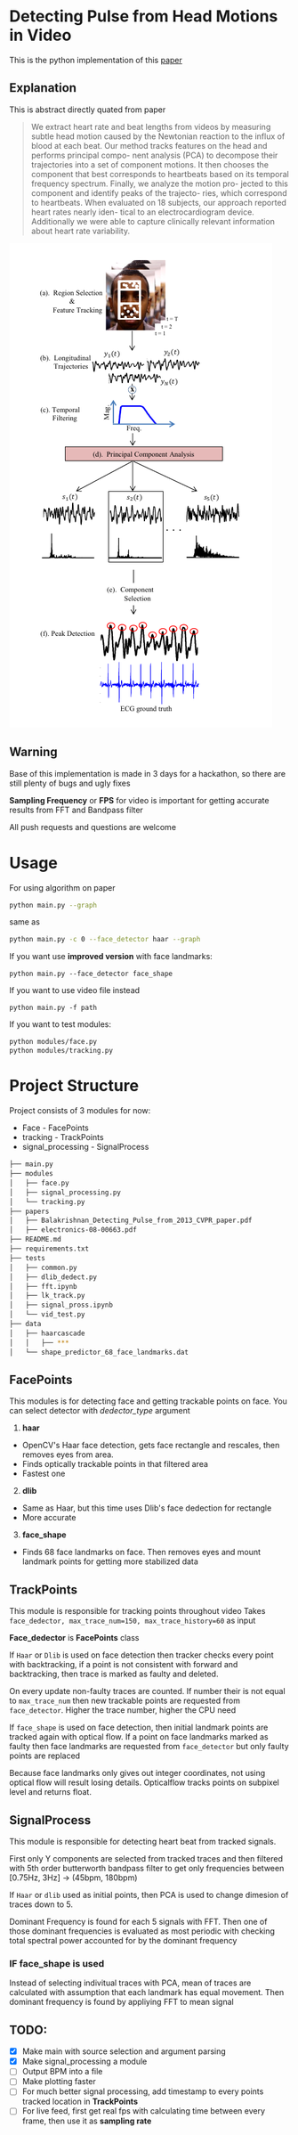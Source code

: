 # Detecting Pulse from Head Motions in Video
This is the python implementation of this [paper](https://people.csail.mit.edu/mrub/vidmag/papers/Balakrishnan_Detecting_Pulse_from_2013_CVPR_paper.pdf)

## Explanation
This is abstract directly quated from paper
> We extract heart rate and beat lengths from videos by
measuring subtle head motion caused by the Newtonian
reaction to the influx of blood at each beat. Our method
tracks features on the head and performs principal compo-
nent analysis (PCA) to decompose their trajectories into a
set of component motions. It then chooses the component
that best corresponds to heartbeats based on its temporal
frequency spectrum. Finally, we analyze the motion pro-
jected to this component and identify peaks of the trajecto-
ries, which correspond to heartbeats. When evaluated on
18 subjects, our approach reported heart rates nearly iden-
tical to an electrocardiogram device. Additionally we were
able to capture clinically relevant information about heart
rate variability.

![project overview](data/overview.png)


## Warning
Base of this implementation is made in 3 days for a hackathon, so there are still plenty of bugs and ugly fixes

__Sampling Frequency__ or __FPS__ for video is important for getting accurate results from FFT and Bandpass filter

All push requests and questions are welcome

# Usage

For using algorithm on paper
```bash
python main.py --graph 
```
same as
```bash
python main.py -c 0 --face_detector haar --graph 
```

If you want use __improved version__ with face landmarks:
```
python main.py --face_detector face_shape
```

If you want to use video file instead
```
python main.py -f path
```

If you want to test modules:
```
python modules/face.py
python modules/tracking.py
```

# Project Structure

Project consists of 3 modules for now:

* Face - FacePoints
* tracking - TrackPoints
* signal_processing - SignalProcess

```bash
├── main.py
├── modules
│   ├── face.py
│   ├── signal_processing.py
│   └── tracking.py
├── papers
│   ├── Balakrishnan_Detecting_Pulse_from_2013_CVPR_paper.pdf
│   ├── electronics-08-00663.pdf
├── README.md
├── requirements.txt
├── tests
│   ├── common.py
│   ├── dlib_dedect.py
│   ├── fft.ipynb
│   ├── lk_track.py
│   ├── signal_pross.ipynb
│   └── vid_test.py
├── data
│   ├── haarcascade
│   │   ├── ***
│   └── shape_predictor_68_face_landmarks.dat


```

## __FacePoints__
This modules is for detecting face and getting trackable points on face. You can select detector with *dedector_type* argument

  1.  __haar__ 
   * OpenCV's Haar face detection, gets face rectangle and rescales, then removes eyes from area. 
   * Finds optically trackable points in that filtered area
   * Fastest one
  2.  __dlib__
   * Same as Haar, but this time uses Dlib's face dedection for rectangle
   * More accurate
  3.  __face_shape__
   * Finds 68 face landmarks on face. Then removes eyes and mount landmark points for getting more stabilized data

## __TrackPoints__
This module is responsible for tracking points throughout video
Takes
`face_dedector, max_trace_num=150, max_trace_history=60` as input

__Face_dedector__ is __FacePoints__ class

If `Haar` or `Dlib` is used on face detection then tracker checks every point with backtracking, if a point is not consistent with forward and backtracking, then trace is marked as faulty and deleted.

On every update non-faulty traces are counted. 
If number their is not equal to `max_trace_num` then new trackable points are requested from `face_detector`.
Higher the trace number, higher the CPU need

If `face_shape` is used on face detection, then initial landmark points are tracked again with optical flow. 
If a point on face landmarks marked as faulty then face landmarks are requested from `face_detector` but only faulty points are replaced 

Because face landmarks only gives out integer coordinates, not using optical flow will result losing details.
Opticalflow tracks points on subpixel level and returns float.


## __SignalProcess__
This module is responsible for detecting heart beat from tracked signals.

First only Y components are selected from tracked traces and then filtered  with 5th order butterworth bandpass filter to get only frequencies between [0.75Hz, 3Hz] -> (45bpm, 180bpm)

If `Haar` or `dlib` used as initial points, then PCA is used to change dimesion of traces down to 5.

Dominant Frequency is found for each 5 signals with FFT. Then one of those dominant frequencies is evaluated as most periodic with checking total spectral power accounted for by the dominant frequency


### __IF face_shape is used__
Instead of selecting indivitual traces with PCA, mean of traces are calculated with assumption that each landmark has equal movement.
Then dominant frequency is found by appliying FFT to mean signal

## TODO:
- [x] Make main with source selection and argument parsing
- [x] Make signal_processing a module
- [ ] Output BPM into a file
- [ ] Make plotting faster
- [ ] For much better signal processing, add timestamp to every points tracked location in __TrackPoints__
- [ ]  For live feed, first get real fps with calculating time between every frame, then use it as __sampling rate__